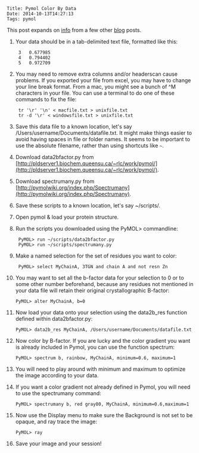     Title: Pymol Color By Data
    Date: 2014-10-13T14:27:13
    Tags: pymol

This post expands on [info](http://kpwu.wordpress.com/2007/11/27/pymol-example-coloring-surface-by-b-factor/) from a few other [blog](http://kpwu.wordpress.com/2012/09/11/pymol-custom-spectrum-colors/) posts. 

1. Your data should be in a tab-delimited text file, formatted like this:

        3	0.677985
        4	0.794402
        5	0.972709

2. You may need to remove extra columns and/or headerscan cause problems. If you exported your file from excel, you may have to change your line break format. From a mac, you might see a bunch of ^M characters in your file. You can use a terminal to do one of these commands to fix the file:

        tr '\r' '\n' < macfile.txt > unixfile.txt
        tr -d '\r' < windowsfile.txt > unixfile.txt

3. Save this data file to a known location, let's say /Users/username/Documents/datafile.txt. It might make things easier to avoid having spaces in file or folder names. It seems to be important to use the absolute filename, rather than using shortcuts like ```~```. 
4. Download data2bfactor.py from [http://pldserver1.biochem.queensu.ca/~rlc/work/pymol/](http://pldserver1.biochem.queensu.ca/~rlc/work/pymol/). 
5. Download spectrumany.py from [http://pymolwiki.org/index.php/Spectrumany](http://pymolwiki.org/index.php/Spectrumany). 
6. Save these scripts to a known location, let's say ~/scripts/. 
7. Open pymol & load your protein structure.
8. Run the scripts you downloaded using the PyMOL> commandline:

        PyMOL> run ~/scripts/data2bfactor.py
        PyMOL> run ~/scripts/spectrumany.py

9. Make a named selection for the set of residues you want to color:

        PyMOL> select MyChainA, 3TGN and chain A and not resn Zn
 
10. You may want to set all the b-factor data for your selection to 0 or to some other number beforehand, because any residues not mentioned in your data file will retain their original crystallographic B-factor:

        PyMOL> alter MyChainA, b=0

11. Now load your data onto your selection using the data2b_res function defined within data2bfactor.py:

        PyMOL> data2b_res MyChainA, /Users/username/Documents/datafile.txt

11. Now color by B-factor. If you are lucky and the color gradient you want is already included in Pymol, you can use the function spectrum:

        PyMOL> spectrum b, rainbow, MyChainA, minimum=0.6, maximum=1

12. You will need to play around with minimum and maximum to optimize the image according to your data. 
13. If you want a color gradient not already defined in Pymol, you will need to use the spectrumany command:

        PyMOL> spectrumany b, red gray80, MyChainA, minimum=0.6,maximum=1

14. Now use the Display menu to make sure the Background is not set to be opaque, and ray trace the image:

        PyMOL> ray

15. Save your image and your session!


<!-- more -->
